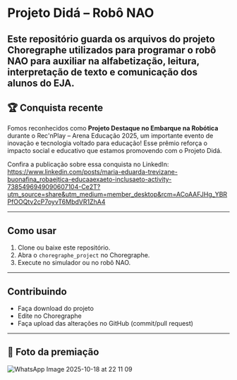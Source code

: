 # Projeto Didá – Robô NAO

Este repositório guarda os arquivos do projeto Choregraphe utilizados para programar o robô NAO para auxiliar na alfabetização, leitura, interpretação de texto e comunicação dos alunos do EJA.
---

## 🏆 Conquista recente

Fomos reconhecidos como **Projeto Destaque no Embarque na Robótica** durante o Rec'nPlay – Arena Educação 2025, um importante evento de inovação e tecnologia voltado para educação! Esse prêmio reforça o impacto social e educativo que estamos promovendo com o Projeto Didá.

Confira a publicação sobre essa conquista no LinkedIn: https://www.linkedin.com/posts/maria-eduarda-trevizane-buonafina_robaejtica-educaaexaeto-inclusaeto-activity-7385496949090607104-Ce2T?utm_source=share&utm_medium=member_desktop&rcm=ACoAAFJHg_YBRPfOOQtv2cP7oyvT6MbdVR1ZhA4

---

## Como usar

1. Clone ou baixe este repositório.  
2. Abra o `choregraphe_project` no Choregraphe.  
3. Execute no simulador ou no robô NAO.

---

## Contribuindo

- Faça download do projeto  
- Edite no Choregraphe  
- Faça upload das alterações no GitHub (commit/pull request)

---

## 📸 Foto da premiação

![WhatsApp Image 2025-10-18 at 22 11 09](https://github.com/user-attachments/assets/b9c5b0a3-6772-4434-8ce2-6debabed4f2f)

